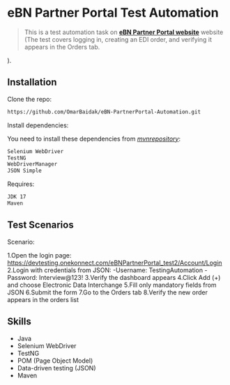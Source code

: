 # eBN Partner Portal Test Automation
> This is a test automation task on [__eBN Partner Portal website__](https://devtesting.onekonnect.com/eBNPartnerPortal_test2/Account/Login) website (The test covers logging in, creating an EDI order, and verifying it appears in the Orders tab.

).

## Installation

Clone the repo:

```sh
https://github.com/OmarBaidak/eBN-PartnerPortal-Automation.git
```

Install dependencies:

You need to install these dependencies from [_mvnrepository_](https://mvnrepository.com/):

```sh
Selenium WebDriver
TestNG
WebDriverManager
JSON Simple
```
Requires:
```sh
JDK 17
Maven
```

## Test Scenarios

Scenario:

1.Open the login page: https://devtesting.onekonnect.com/eBNPartnerPortal_test2/Account/Login
2.Login with credentials from JSON:
-Username: TestingAutomation
-Password: Interview@123!
3.Verify the dashboard appears
4.Click Add (+) and choose Electronic Data Interchange
5.Fill only mandatory fields from JSON
6.Submit the form
7.Go to the Orders tab
8.Verify the new order appears in the orders list

## Skills

- Java
- Selenium WebDriver
- TestNG
- POM (Page Object Model)
- Data-driven testing (JSON)
- Maven
